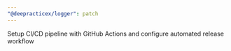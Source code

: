 ```yaml
---
"@deepracticex/logger": patch
---
```


Setup CI/CD pipeline with GitHub Actions and configure automated release workflow
